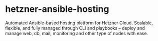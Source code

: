 # hetzner-ansible-hosting
Automated Ansible-based hosting platform for Hetzner Cloud. Scalable, flexible, and fully managed through CLI and playbooks – deploy and manage web, db, mail, monitoring and other type of nodes with ease.
